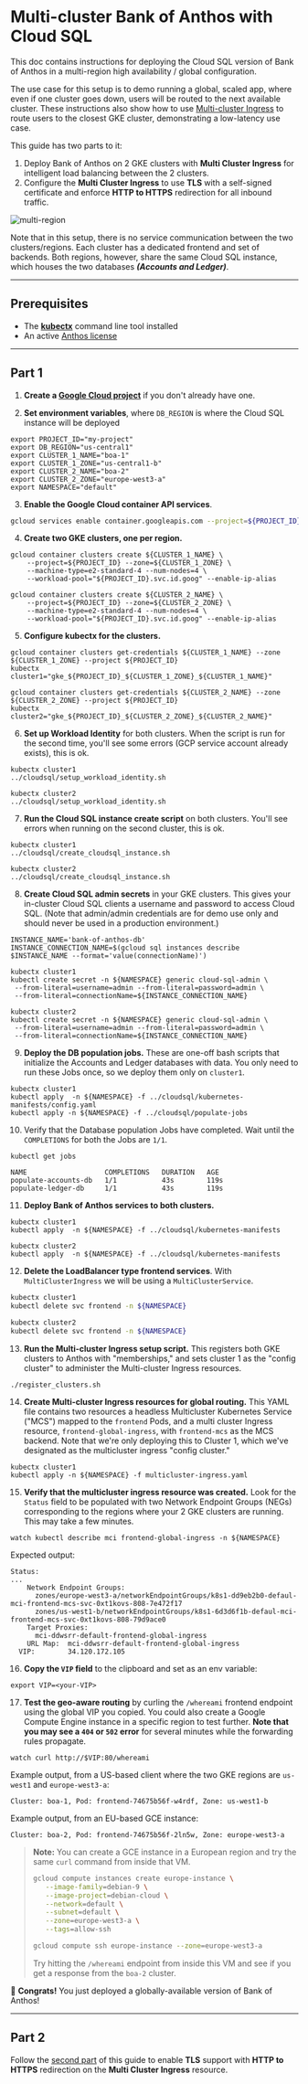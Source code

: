 # Multi-cluster Bank of Anthos with Cloud SQL

This doc contains instructions for deploying the Cloud SQL version of Bank of Anthos in a multi-region high availability / global configuration.

The use case for this setup is to demo running a global, scaled app, where even if one cluster goes down, users will be routed to the next available cluster. These instructions also show how to use [Multi-cluster Ingress](https://cloud.google.com/kubernetes-engine/docs/concepts/multi-cluster-ingress) to route users to the closest GKE cluster, demonstrating a low-latency use case.

This guide has two parts to it:
1. Deploy Bank of Anthos on 2 GKE clusters with **Multi Cluster Ingress** for
   intelligent load balancing between the 2 clusters.
2. Configure the **Multi Cluster Ingress** to use **TLS** with a self-signed
   certificate and enforce **HTTP to HTTPS** redirection for all inbound
   traffic.

![multi-region](architecture.png)

Note that in this setup, there is no service communication between the two
clusters/regions. Each cluster has a dedicated frontend and set of backends.
Both regions, however, share the same Cloud SQL instance, which houses the two
databases ***(Accounts and Ledger)***.

---

## Prerequisites

- The [**kubectx**](https://github.com/ahmetb/kubectx) command line tool
  installed
- An active [Anthos license](https://cloud.google.com/kubernetes-engine/docs/concepts/multi-cluster-ingress#pricing_and_trials)

---
## Part 1

1. **Create a [Google Cloud project](https://cloud.google.com/resource-manager/docs/creating-managing-projects)** if you don't already have one.

2. **Set environment variables**, where `DB_REGION` is where the Cloud SQL instance will be deployed


```
export PROJECT_ID="my-project"
export DB_REGION="us-central1"
export CLUSTER_1_NAME="boa-1"
export CLUSTER_1_ZONE="us-central1-b"
export CLUSTER_2_NAME="boa-2"
export CLUSTER_2_ZONE="europe-west3-a"
export NAMESPACE="default"
```

3. **Enable the Google Cloud container API services**.
```sh
gcloud services enable container.googleapis.com --project=${PROJECT_ID}
```

4. **Create two GKE clusters, one per region.**

```
gcloud container clusters create ${CLUSTER_1_NAME} \
	--project=${PROJECT_ID} --zone=${CLUSTER_1_ZONE} \
	--machine-type=e2-standard-4 --num-nodes=4 \
	--workload-pool="${PROJECT_ID}.svc.id.goog" --enable-ip-alias

gcloud container clusters create ${CLUSTER_2_NAME} \
	--project=${PROJECT_ID} --zone=${CLUSTER_2_ZONE} \
	--machine-type=e2-standard-4 --num-nodes=4 \
	--workload-pool="${PROJECT_ID}.svc.id.goog" --enable-ip-alias
```

5. **Configure kubectx for the clusters.**

```
gcloud container clusters get-credentials ${CLUSTER_1_NAME} --zone ${CLUSTER_1_ZONE} --project ${PROJECT_ID}
kubectx cluster1="gke_${PROJECT_ID}_${CLUSTER_1_ZONE}_${CLUSTER_1_NAME}"

gcloud container clusters get-credentials ${CLUSTER_2_NAME} --zone ${CLUSTER_2_ZONE} --project ${PROJECT_ID}
kubectx cluster2="gke_${PROJECT_ID}_${CLUSTER_2_ZONE}_${CLUSTER_2_NAME}"
```

6. **Set up Workload Identity** for both clusters. When the script is run for the second time, you'll see some errors (GCP service account already exists), this is ok.

```
kubectx cluster1
../cloudsql/setup_workload_identity.sh

kubectx cluster2
../cloudsql/setup_workload_identity.sh
```

7. **Run the Cloud SQL instance create script** on both clusters. You'll see errors when running on the second cluster, this is ok.

```
kubectx cluster1
../cloudsql/create_cloudsql_instance.sh

kubectx cluster2
../cloudsql/create_cloudsql_instance.sh
```

8. **Create Cloud SQL admin secrets** in your GKE clusters. This gives your in-cluster Cloud SQL clients a username and password to access Cloud SQL. (Note that admin/admin credentials are for demo use only and should never be used in a production environment.)

```
INSTANCE_NAME='bank-of-anthos-db'
INSTANCE_CONNECTION_NAME=$(gcloud sql instances describe $INSTANCE_NAME --format='value(connectionName)')

kubectx cluster1
kubectl create secret -n ${NAMESPACE} generic cloud-sql-admin \
 --from-literal=username=admin --from-literal=password=admin \
 --from-literal=connectionName=${INSTANCE_CONNECTION_NAME}

kubectx cluster2
kubectl create secret -n ${NAMESPACE} generic cloud-sql-admin \
 --from-literal=username=admin --from-literal=password=admin \
 --from-literal=connectionName=${INSTANCE_CONNECTION_NAME}
```


9. **Deploy the DB population jobs.**  These are one-off bash scripts that initialize the Accounts and Ledger databases with data. You only need to run these Jobs once, so we deploy them only on `cluster1`.

```
kubectx cluster1
kubectl apply  -n ${NAMESPACE} -f ../cloudsql/kubernetes-manifests/config.yaml
kubectl apply -n ${NAMESPACE} -f ../cloudsql/populate-jobs
```

10. Verify that the Database population Jobs have completed. Wait until the
    `COMPLETIONS` for both the Jobs are `1/1`.
```
kubectl get jobs
```
```
NAME                   COMPLETIONS   DURATION   AGE
populate-accounts-db   1/1           43s        119s
populate-ledger-db     1/1           43s        119s
```

11. **Deploy Bank of Anthos services to both clusters.**

```
kubectx cluster1
kubectl apply  -n ${NAMESPACE} -f ../cloudsql/kubernetes-manifests

kubectx cluster2
kubectl apply  -n ${NAMESPACE} -f ../cloudsql/kubernetes-manifests
```

12. **Delete the LoadBalancer type frontend services**. With `MultiClusterIngress`
    we will be using a `MultiClusterService`.

```sh
kubectx cluster1
kubectl delete svc frontend -n ${NAMESPACE}

kubectx cluster2
kubectl delete svc frontend -n ${NAMESPACE}
```

13.  **Run the Multi-cluster Ingress setup script.** This registers both GKE clusters to Anthos with "memberships," and sets cluster 1 as the "config cluster" to administer the Multi-cluster Ingress resources.

```
./register_clusters.sh
```


14. **Create Multi-cluster Ingress resources for global routing.**  This YAML file contains two resources a headless Multicluster Kubernetes Service ("MCS") mapped to the `frontend` Pods, and a multi cluster Ingress resource, `frontend-global-ingress`, with `frontend-mcs` as the MCS backend. Note that we're only deploying this to Cluster 1, which we've designated as the multicluster ingress "config cluster."

```
kubectx cluster1
kubectl apply -n ${NAMESPACE} -f multicluster-ingress.yaml
```


15. **Verify that the multicluster ingress resource was created.** Look for the `Status` field to be populated with two Network Endpoint Groups (NEGs) corresponding to the regions where your 2 GKE clusters are running. This may take a few minutes.

```
watch kubectl describe mci frontend-global-ingress -n ${NAMESPACE}
```

Expected output:

```
Status:
...
    Network Endpoint Groups:
      zones/europe-west3-a/networkEndpointGroups/k8s1-dd9eb2b0-defaul-mci-frontend-mcs-svc-0xt1kovs-808-7e472f17
      zones/us-west1-b/networkEndpointGroups/k8s1-6d3d6f1b-defaul-mci-frontend-mcs-svc-0xt1kovs-808-79d9ace0
    Target Proxies:
      mci-ddwsrr-default-frontend-global-ingress
    URL Map:  mci-ddwsrr-default-frontend-global-ingress
  VIP:        34.120.172.105
```


16. **Copy the `VIP` field** to the clipboard and set as an env variable:

```
export VIP=<your-VIP>
```

17. **Test the geo-aware routing** by curling the `/whereami` frontend endpoint using the global VIP you copied. You could also create a Google Compute Engine instance in a specific region to test further. **Note that you may see a `404` or `502` error** for several minutes while the forwarding rules propagate.

```
watch curl http://$VIP:80/whereami
```

Example output, from a US-based client where the two GKE regions are `us-west1` and `europe-west3-a`:

```
Cluster: boa-1, Pod: frontend-74675b56f-w4rdf, Zone: us-west1-b
```

Example output, from an EU-based GCE instance:

```
Cluster: boa-2, Pod: frontend-74675b56f-2ln5w, Zone: europe-west3-a
```

> **Note:** You can create a GCE instance in a European region and try the same
> `curl` command from inside that VM.
> ```sh
> gcloud compute instances create europe-instance \
>    --image-family=debian-9 \
>    --image-project=debian-cloud \
>    --network=default \
>    --subnet=default \
>    --zone=europe-west3-a \
>    --tags=allow-ssh
>
> gcloud compute ssh europe-instance --zone=europe-west3-a
> ```
> Try hitting the `/whereami` endpoint from inside this VM and see if you get a
> response from the `boa-2` cluster.

🎉 **Congrats!** You just deployed a globally-available version of Bank of Anthos!

---
## Part 2

Follow the [second part](tls-for-mci.md) of this guide to enable **TLS** support with
**HTTP to HTTPS** redirection on the **Multi Cluster Ingress** resource.
